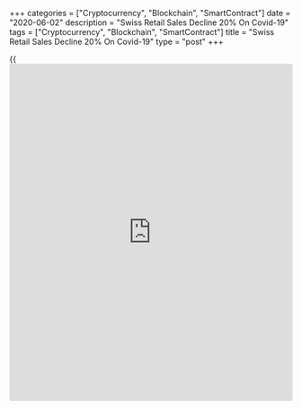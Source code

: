 +++
categories = ["Cryptocurrency", "Blockchain", "SmartContract"]
date = "2020-06-02"
description = "Swiss Retail Sales Decline 20% On Covid-19"
tags = ["Cryptocurrency", "Blockchain", "SmartContract"]
title = "Swiss Retail Sales Decline 20% On Covid-19"
type = "post"
+++

{{<iframe id="large-banner" src="https://www.bounty.group/#slide=7.0" width="100%" height="600" scrolling="no" style="border: 0px solid rgb(216, 221, 230); border-radius: 3px;">}}

Switzerland's retail sales declined at a faster rate in April, amid the
Covid-19 outbreak, data from the Federal Statistical Office showed on
Tuesday.

Retail sales declined a working-day adjusted 19.9 percent year-on-year
in April, following a 5.8 percent fall in March.

All the sectors were affected to varying degrees due to the Covid-19
pandemic, the agency said.

Sales of other goods that includes clothing, chemists, watches and
jewelry, decreased 55.5 percent. Sales of non-food sector dropped 40.2
percent.

Other household equipment, textiles, DIY and furniture segment sales
logged the biggest fall in April, down 44.9 percent.

Meanwhile, sales of food, beverages and tobacco rose 3.5 percent.

Sales through market stalls, mail order houses or internet increased and
those of "information and communication equipment" grew 12.1 percent.

On a monthly basis, seasonally adjusted retail sales decreased 14.7
percent in April, following a 6.7 percent fall in the prior month.

In nominal [terms](https://www.fintechee.com/terms/), retail sales fell 20.6 percent annually in April and
fell 14.8 percent from a month ago.

For comments and feedback [contact](https://www.playgroundfx.com/contact/): editorial@rtt[news](https://www.letsplayfx.com/blog/forex-news-website/).com

[Economic News][1]

 **What parts of the world are seeing the best (and worst) economic
performances lately? Click[here][2] to check out our [Econ Scorecard][2]
and find out! See up-to-the-moment [ranking](https://www.playgroundfx.com/blog/crypto-exchange-ranking/)s for the best and worst
performers in [GDP][2], [unemployment rate][3], [inflation][4] and much
more.**

   1. www.rtt[news](https://www.letsplayfx.com/blog/forex-news-website/).com/Content/EconomicNews.aspx
   2. www.rtt[news](https://www.letsplayfx.com/blog/forex-news-website/).com/economic-scorecard/world-rank/GDP/highest-performance.aspx
   3. www.rtt[news](https://www.letsplayfx.com/blog/forex-news-website/).com/economic-scorecard/world-rank/unemployment-rate/lowest-performance.aspx
   4. www.rtt[news](https://www.letsplayfx.com/blog/forex-news-website/).com/economic-scorecard/world-rank/CPI/highest-performance.aspx
